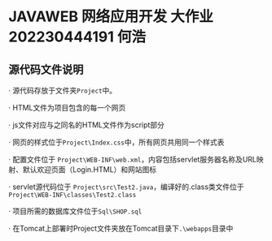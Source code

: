 # JAVAWEB 网络应用开发 大作业 202230444191 何浩

## 源代码文件说明

· 源代码存放于文件夹```Project```中。

· HTML文件为项目包含的每一个网页

· js文件对应与之同名的HTML文件作为script部分

· 网页的样式位于```Project\Index.css```中，所有网页共用同一个样式表

· 配置文件位于 ```Project\WEB-INF\web.xml```，内容包括servlet服务器名称及URL映射、默认欢迎页面（Login.HTML）和网站图标

· servlet源代码位于 ```Project\src\Test2.java```，编译好的.class类文件位于 ```Project\WEB-INF\classes\Test2.class```

· 项目所需的数据库文件位于```Sql\SHOP.sql```

· 在Tomcat上部署时Project文件夹放在Tomcat目录下```.\webapps```目录中

